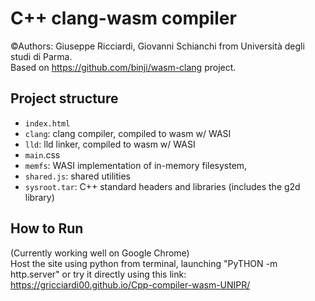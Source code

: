# C++ clang-wasm compiler
©Authors: Giuseppe Ricciardi, Giovanni Schianchi from Università degli studi di Parma.  <br />
Based on https://github.com/binji/wasm-clang project.
## Project structure
- `index.html`
- `clang`: clang compiler, compiled to wasm w/ WASI
- `lld`: lld linker, compiled to wasm w/ WASI
- `main`.css
- `memfs`: WASI implementation of in-memory filesystem,
- `shared.js`: shared utilities
- `sysroot.tar`: C++ standard headers and libraries (includes the g2d library)
## How to Run
(Currently working well on Google Chrome) <br />
Host the site using python from terminal, launching "PyTHON -m http.server" or try it directly using this link: https://gricciardi00.github.io/Cpp-compiler-wasm-UNIPR/
